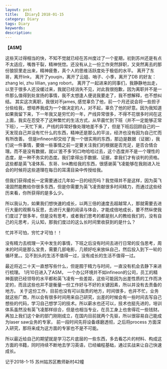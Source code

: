 ```yaml
---
layout: post
title:  【Diary】2018-01-15
category: Diary
tags: Diary
keywords:
description:
---
```


**【ASM】**

这些天过得相当的快，不知不觉就已经在苏州度过了一个星期，初到苏州还是有点不太适应，嘴唇干裂，精神恍惚。还没有从上一份工作突然辞职，又突然离去的那份狼狈里走出来，精神疲惫，真个人的思维活跃度处于极低的水平。
离开了东哥，离开link， 离开了youqin，离开了云姐、哨子、小季，离开了DB 的好友：zhang lei, zhu lillian, yang robort， 离开了一起进来的同事们，我静静地出走，以至于很多人还没缓过来，我就已经消失不见，对此我很抱歉，因为离职并不是一件那么值得到处宣扬的事情，我不太想逢人便说我要走了，我不想解释，也不想纠结。
其实这次离职，我很对不james, 感觉辜负了他，前一个月还说会将一些担子分些给我，想培养我成为一个做决定的人，对不起，辜负了他的好意。因为我知道如果我留下来，下一年我又是穷忙的一年，产线异常很多，不得不花很多时间在这上面，我实在忍受不了这种繁忙的生活方式，从早晨忙到下班（并不一定能够正常下班），一天忙下来，产线的异常好像处理地差不多了，但是下班后回顾自己的一天发现自己并没有忙什么的东西，精神还是那么的平淡，经济也没有因为自己忙而有所改善。
但是infineon却交给了我一个很实用的东西，那边是数据（证据），我们说一件事情，要做一些事情之前一定要关注我们的根据是否充足，是否合情合理。而不是没有数据，就以‘差不多’的口吻哈哈过去，这个态度并不是一个理性的态度，是一种不务实的态度。我们拿得出手数据、证据，拿我们才有谈判的资格。
这些都是英飞凌体系、东哥、link教给我的东西，很感谢英飞凌能够在我刚进入社会的时候将这些道理在每日的耳濡目染中传授给我。

但我们获得成长一定需要通过几年如一日的经历吗？我觉得并不是这样，因为英飞凌固然能教给你很多东西，但是你需要为英飞凌贡献很多时间精力，而通过这些经历来看，你所获得的是多么少。

所以我认为，如果我们想快速的成长，以两三倍的速度去超越常人，那就需要去进行大量的观察与反思，去进行大量的阅读与体会，才能成倍地成长，要不然纵使我们度过了很多年，但是没有思考，或者我们思考的都是别人的教给我们的，没有自己的元思考，元认知，那我们度过的这么长时间里收获到的是什么？

忙并不可怕，穷忙才可怕！！

没有精力去梳理一天中发生的事情，下班之后没有时间去进行日常的反刍思考，周末的时间是那么宝贵，需要几部电影，几顿好吃来放纵自己，然后投入到下一轮的循环里。。见不到头的生活不值得一过，没有成长的生活不值得一过。

最近将近二十天一直想写些什么，但是囿于精力与时间，一直没有机会去静下来进行梳理。
1月10日进入了ASM， 一个办公环境并不如infineon的公司，员工的精神面貌已经领导的水平都和英飞凌有一些差距，这些可能因为出差性质的工作而决定的，而且这些也并不是衡量一份工作好与不好的关键因素，所以并没有去责备的地方。
关于这份工作，目前也没有可以指责的地方，时间很多，也并不忙，业务就这些厂商，所以会有很多时间用来自己研究，出差的时候会有一些时间去写自己想些的代码，学习自己想学习的技术。所以薪水也还可以，技术也挺先进的，培训体系虽然没有英飞凌那样综合，但是也相当专业，在员工身上也舍得花一些钱财。再加上我们这个新的部门刚刚成立，在国内目前就两个先驱，所以很容易自己能成为laser saw业务的专家， 前一段时间先将设备琢磨透彻，之后将process 方面深入研究，那将来成为这方面的专家也不是不可能。

所以最近给自己的期望就是学习芯片底层的一些东西，多去看芯片的材料、构成这方面的书籍，同时持续不断地去学习英语，已经编程基础，通过实战来让自己快速成长。

记于2018-1-15 苏州姑苏区教师新村42幢